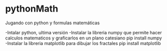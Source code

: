 # pythonMath
Jugando con python y formulas matemáticas 

-Intalar python, ultima versión
-Instalar la libreria numpy que permite hacer calculos matematicos y graficarlos en un plano catesiano
pip install numpy
-Instalar la libreria matplotlib para dibujar los fractales
pip install matplotlib